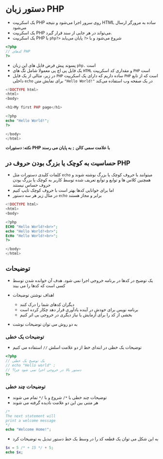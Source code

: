 # دستور زبان PHP

- یک اسکریپت PHP روی سرور اجرا می‌شود و نتیجه HTML ساده به مرورگر ارسال می‌شود
- یک اسکریپت PHP می‌تواند در هر جایی از سند قرار گیرد.
- یک اسکریپت PHP با `php?>` شروع می‌شود و با `<?` پایان می‌یابد

```php
<?php
// کدهای PHP
?>
```

- پسوند پیش فرض فایل های این زبان `php.` است
- یک فایل پی اچ پی معمولا شامل تگ های `HTML` و مقداری کد اسکریپت `PHP` است
- در زیر، مثالی از یک فایل `PHP` ساده داریم که دارای یک اسکریپت `PHP` است که از تابع داخلی `echo` برای نمایش متن `"Hello World!"` در یک صفحه وب استفاده می‌کند

```php
<!DOCTYPE html>
<html>
<body>

<h1>My first PHP page</h1>

<?php
echo "Hello World!";
?>

</body>
</html>
```

**نکته: دستورات PHP با علامت سمی کالن `;` به پایان می رسند**

## حساسیت به کوچک یا بزرگ بودن حروف در PHP

- کلمات کلیدی دستورات مثل `echo` میتوانند با حروف کوچک یا بزرگ نوشته شوند و همچنین کلاس ها و توابع و توابع تعریف شده توسط کاربر به کوچک یا بزرگ بودن حروف حساس نیستند
- اما برای خوانایی کدها بهتر است با حروف کوچک تایپ کنیم
- در مثال زیر هر سه دستور `echo` برابر و مجاز هستند

```php
<!DOCTYPE html>
<html>
<body>

<?php
ECHO "Hello World!<br>";
echo "Hello World!<br>";
EcHo "Hello World!<br>";
?>

</body>
</html>
```

## توضیحات

- یک توضیح در کدها در برنامه خروجی اجرا نمی شود. هدف آن خوانده شدن توسط کسی است که کدها را می بیند
- اهداف نوشتن توضیحات
  - دیگران کدهای شما را درک کنند
  - برنامه نویس برای خودش در آینده یادآوری قرار دهد چکار کرده است
  - بخشی از کد را برای آزمایش یا نیاز دیگری در خروجی بی اثر کنیم

- به دو روش می توان توضیحات نوشت

### توضیحات یک خطی

- توضیحات یک خطی در ابتدای خط از دو علامت اسلش `//` استفاده می کنیم

```php
<?php
// یک توضیح یک خطی
// echo "Hello world" ;
// دستور بالا در خروجی اجرا نمی شود چرا؟
?>
```

### توضیحات چند خطی

- توضیحات چند خطی با `*/` شروع و با `/*` تمام می شوند
- هر متنی بین این دو علامت نادیده گرفته می شوند

```php
/*
The next statement will
print a welcome message
*/
echo "Welcome Home!";
```

- به این شکل می توان یک قطعه کد را در وسط یک خط دستور تبدیل به توضیحات کرد

```php
$x = 5 /* + 15 */ + 5;
echo $x;
```
